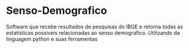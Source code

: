 # Senso-Demografico
 Software que recebe resultados de pesquisas do IBGE e retorna todas as estatísticas possiveis relacionadas ao senso demografico. Utilizando da linguagem python e suas ferramentas 
